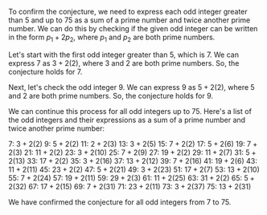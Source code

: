  To confirm the conjecture, we need to express each odd integer greater than 5 and up to 75 as a sum of a prime number and twice another prime number. We can do this by checking if the given odd integer can be written in the form $p_1 + 2p_2$, where $p_1$ and $p_2$ are both prime numbers.

Let's start with the first odd integer greater than 5, which is 7. We can express 7 as $3 + 2(2)$, where 3 and 2 are both prime numbers. So, the conjecture holds for 7.

Next, let's check the odd integer 9. We can express 9 as $5 + 2(2)$, where 5 and 2 are both prime numbers. So, the conjecture holds for 9.

We can continue this process for all odd integers up to 75. Here's a list of the odd integers and their expressions as a sum of a prime number and twice another prime number:

7: $3 + 2(2)$
9: $5 + 2(2)$
11: $2 + 2(3)$
13: $3 + 2(5)$
15: $7 + 2(2)$
17: $5 + 2(6)$
19: $7 + 2(3)$
21: $11 + 2(2)$
23: $3 + 2(10)$
25: $7 + 2(9)$
27: $19 + 2(2)$
29: $11 + 2(7)$
31: $5 + 2(13)$
33: $17 + 2(2)$
35: $3 + 2(16)$
37: $13 + 2(12)$
39: $7 + 2(16)$
41: $19 + 2(6)$
43: $11 + 2(11)$
45: $23 + 2(2)$
47: $5 + 2(21)$
49: $3 + 2(23)$
51: $17 + 2(7)$
53: $13 + 2(10)$
55: $7 + 2(24)$
57: $19 + 2(11)$
59: $29 + 2(3)$
61: $11 + 2(25)$
63: $31 + 2(2)$
65: $5 + 2(32)$
67: $17 + 2(15)$
69: $7 + 2(31)$
71: $23 + 2(11)$
73: $3 + 2(37)$
75: $13 + 2(31)$

We have confirmed the conjecture for all odd integers from 7 to 75.